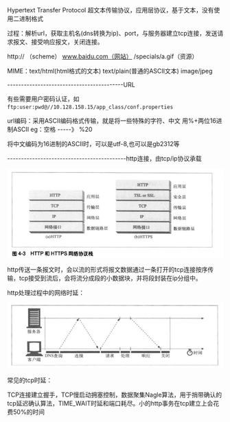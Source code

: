 Hypertext Transfer Protocol   超文本传输协议，应用层协议，基于文本，没有使用二进制格式

过程：解析url，获取主机名\(dns转换为ip\)、port，与服务器建立tcp连接，发送请求报文、接受响应报文，关闭连接。

http:// （scheme）      www.baidu.com（网站）      /specials/a.gif（资源）

MIME：text/html\(html格式的文本\)   text/plain\(普通的ASCII文本\)  image/jpeg

------------------------------------------URL

有些需要用户密码认证，如`ftp:user:pwd@//10.128.158.15/app_class/conf.properties`

url编码：采用ASCII编码格式传输，就是将一些特殊的字符、中文  用%+两位16进制ASCII        eg：空格   -----》  %20

将中文编码为16进制的ASCII时，可以是utf-8,也可以是gb2312等

-------------------------------------------http连接，由tcp/ip协议承载

![](/assets/https.PNG)

http传送一条报文时，会以流的形式将报文数据通过一条打开的tcp连接按序传输，tcp接受到流后，会将流分成段的小数据块，并将段封装在ip分组中。

http处理过程中的网络时延：

![](/assets/http时延.PNG)

常见的tcp时延：

TCP连接建立握手，TCP慢启动拥塞控制，数据聚集Nagle算法，用于捎带确认的tcp延迟确认算法，TIME\_WAIT时延和端口耗尽。小的http事务在tcp建立上会花费50%的时间

























































































































